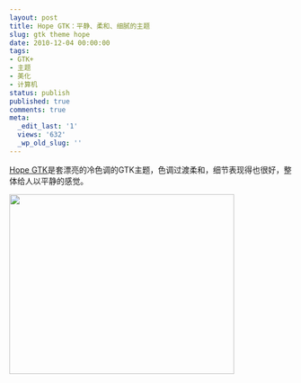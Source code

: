 ```yaml
---
layout: post
title: Hope GTK：平静、柔和、细腻的主题
slug: gtk theme hope
date: 2010-12-04 00:00:00
tags:
- GTK+
- 主题
- 美化
- 计算机
status: publish
published: true
comments: true
meta:
  _edit_last: '1'
  views: '632'
  _wp_old_slug: ''
---
```

<a href="http://0rax0.deviantart.com/art/Hope-GTK-187658025">Hope GTK</a>是套漂亮的冷色调的GTK主题，色调过渡柔和，细节表现得也很好，整体给人以平静的感觉。

<a href="http://picasaweb.google.com/lh/photo/4_sO8LFMCRO5xLKi6v9wQA?feat=embedwebsite"><img src="http://lh4.ggpht.com/_ceUJ_lBTHzc/TPpOe4PGEjI/AAAAAAAABgc/Lhir6fzkDWE/s400/hope_gtk_by_0rax0-d33q5ux.jpg" height="320" width="400" /></a>
